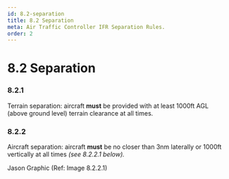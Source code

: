 ```yaml
---
id: 8.2-separation
title: 8.2 Separation
meta: Air Traffic Controller IFR Separation Rules.
order: 2
---
```


# 8.2 Separation



### 8.2.1    

Terrain separation: aircraft **must** be provided with at least 1000ft AGL (above ground level) terrain clearance at all times.

 

### 8.2.2    

Aircraft separation: aircraft **must** be no closer than 3nm laterally or 1000ft vertically at all times *(see 8.2.2.1 below).*



Jason Graphic (Ref: Image 8.2.2.1)

 